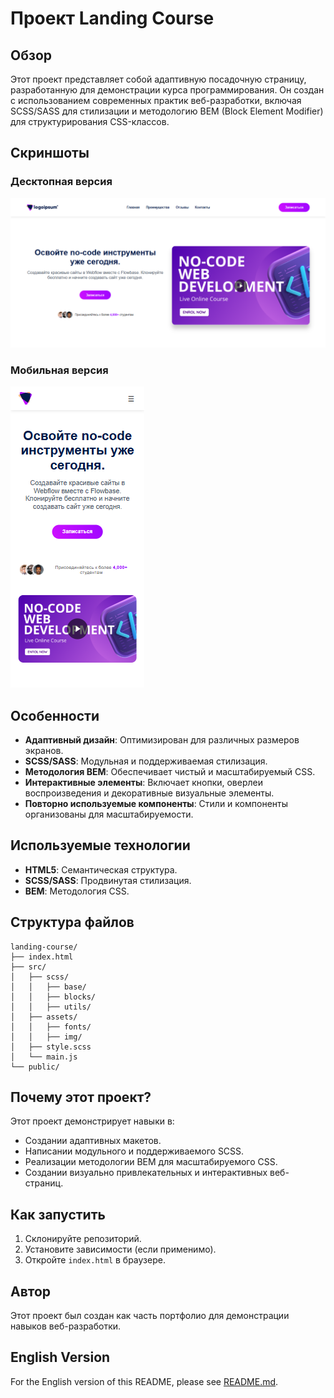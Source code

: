 # Проект Landing Course

## Обзор
Этот проект представляет собой адаптивную посадочную страницу, разработанную для демонстрации курса программирования. Он создан с использованием современных практик веб-разработки, включая SCSS/SASS для стилизации и методологию BEM (Block Element Modifier) для структурирования CSS-классов.

## Скриншоты

### Десктопная версия
![Десктопная версия](screenshots/desktop-view.png)

### Мобильная версия
![Мобильная версия](screenshots/mobile-view.png)


## Особенности
- **Адаптивный дизайн**: Оптимизирован для различных размеров экранов.
- **SCSS/SASS**: Модульная и поддерживаемая стилизация.
- **Методология BEM**: Обеспечивает чистый и масштабируемый CSS.
- **Интерактивные элементы**: Включает кнопки, оверлеи воспроизведения и декоративные визуальные элементы.
- **Повторно используемые компоненты**: Стили и компоненты организованы для масштабируемости.

## Используемые технологии
- **HTML5**: Семантическая структура.
- **SCSS/SASS**: Продвинутая стилизация.
- **BEM**: Методология CSS.

## Структура файлов
```
landing-course/
├── index.html
├── src/
│   ├── scss/
│   │   ├── base/
│   │   ├── blocks/
│   │   ├── utils/
│   ├── assets/
│   │   ├── fonts/
│   │   ├── img/
│   ├── style.scss
│   └── main.js
└── public/
```

## Почему этот проект?
Этот проект демонстрирует навыки в:
- Создании адаптивных макетов.
- Написании модульного и поддерживаемого SCSS.
- Реализации методологии BEM для масштабируемого CSS.
- Создании визуально привлекательных и интерактивных веб-страниц.

## Как запустить
1. Склонируйте репозиторий.
2. Установите зависимости (если применимо).
3. Откройте `index.html` в браузере.

## Автор
Этот проект был создан как часть портфолио для демонстрации навыков веб-разработки.


## English Version
For the English version of this README, please see [README.md](README.md).